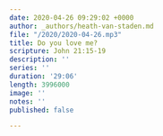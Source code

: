 ```yaml
---
date: 2020-04-26 09:29:02 +0000
author: _authors/heath-van-staden.md
file: "/2020/2020-04-26.mp3"
title: Do you love me?
scripture: John 21:15-19
description: ''
series: ''
duration: '29:06'
length: 3996000
image: ''
notes: ''
published: false

---
```

